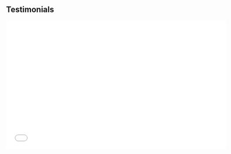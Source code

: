 <div id="testimonials_content_area">
<h2>Testimonials</h2>
<div id="testimonials" style="text-align:center">
<iframe src="/personal/pages/testimonials-iframe.html" width="600" height="350" frameBorder="0"></iframe>
</div>
</div>
